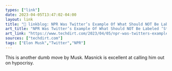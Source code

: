```yaml
---
types: ["link"]
date: 2023-04-05T13:47:02-04:00
layout: link
title: "🔗 linkblog: NPR Was Twitter’s Example Of What Should NOT Be Labeled ‘State-Affiliated Media.’ Then Musk Added The Label And Retconned The Policy | Techdirt'"
art_title: "NPR Was Twitter’s Example Of What Should NOT Be Labeled ‘State-Affiliated Media.’ Then Musk Added The Label And Retconned The Policy | Techdirt"
art_link: "https://www.techdirt.com/2023/04/05/npr-was-twitters-example-of-what-should-not-be-labeled-state-affiliated-media-then-musk-added-the-label-and-retconned-the-policy/"
sources: ["techdirt.com"]
tags: ["Elon Musk","Twitter","NPR"]
---
```

This is another dumb move by Musk. Masnick is excellent at calling him out on hypocrisy.  
 
